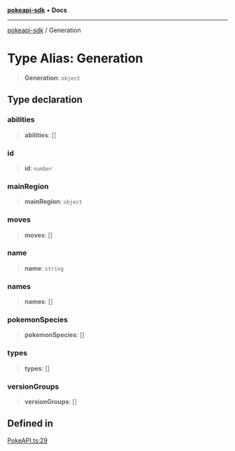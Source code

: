 [**pokeapi-sdk**](../README.md) • **Docs**

***

[pokeapi-sdk](../README.md) / Generation

# Type Alias: Generation

> **Generation**: `object`

## Type declaration

### abilities

> **abilities**: []

### id

> **id**: `number`

### mainRegion

> **mainRegion**: `object`

### moves

> **moves**: []

### name

> **name**: `string`

### names

> **names**: []

### pokemonSpecies

> **pokemonSpecies**: []

### types

> **types**: []

### versionGroups

> **versionGroups**: []

## Defined in

[PokeAPI.ts:29](https://github.com/mdebauge/pokeapi-sdk/blob/636d70dd9aee1d838132b65ca0a5299b6ec48403/src/PokeAPI.ts#L29)
